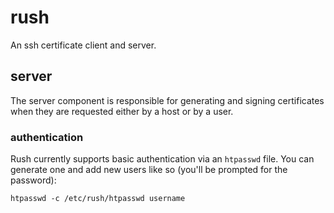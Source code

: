 # rush

An ssh certificate client and server.

## server

The server component is responsible for generating and signing certificates
when they are requested either by a host or by a user.

### authentication

Rush currently supports basic authentication via an `htpasswd` file. You can
generate one and add new users like so (you'll be prompted for the password):

```shell
htpasswd -c /etc/rush/htpasswd username
```
